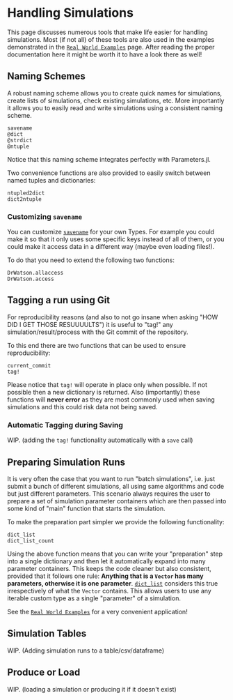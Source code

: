 # Handling Simulations

This page discusses numerous tools that make life easier for handling simulations. Most (if not all) of these tools are also used in the examples demonstrated in the [`Real World Examples`](@ref) page. After reading the proper documentation here it might be worth it to have a look there as well!

## Naming Schemes

A robust naming scheme allows you to create quick names for simulations, create lists of simulations, check existing simulations, etc. More importantly it allows you to easily read and write simulations using a consistent naming scheme.

```@docs
savename
@dict
@strdict
@ntuple
```

Notice that this naming scheme integrates perfectly with Parameters.jl.

Two convenience functions are also provided to easily switch between named tuples and dictionaries:
```@docs
ntupled2dict
dict2ntuple
```

### Customizing `savename`
You can customize [`savename`](@ref) for your own Types. For example you could make it so that it only uses some specific keys instead of all of them, or you could make it access data in a different way (maybe even loading files!).

To do that you need to extend the following two functions:
```@docs
DrWatson.allaccess
DrWatson.access
```

## Tagging a run using Git
For reproducibility reasons (and also to not go insane when asking "HOW DID I GET THOSE RESUUUULTS") it is useful to "tag!" any simulation/result/process with the Git commit of the repository.

To this end there are two functions that can be used to ensure reproducibility:

```@docs
current_commit
tag!
```

Please notice that `tag!` will operate in place only when possible. If not possible then a new dictionary is returned. Also (importantly) these functions will **never error** as they are most commonly used when saving simulations and this could risk data not being saved.

### Automatic Tagging during Saving

WIP. (adding the `tag!` functionality automatically with a `save` call)

## Preparing Simulation Runs
It is very often the case that you want to run "batch simulations", i.e. just submit a bunch of different simulations, all using same algorithms and code but just different parameters. This scenario always requires the user to prepare a set of simulation parameter containers which are then passed into some kind of "main" function that starts the simulation.

To make the preparation part simpler we provide the following functionality:
```@docs
dict_list
dict_list_count
```

Using the above function means that you can write your "preparation" step into a single dictionary and then let it automatically expand into many parameter containers. This keeps the code cleaner but also consistent, provided that it follows one rule: **Anything that is a `Vector` has many parameters, otherwise it is one parameter**. [`dict_list`](@ref) considers this true irrespectively of what the `Vector` contains. This allows users to use any iterable custom type as a single "parameter" of a simulation.

See the [`Real World Examples`](@ref) for a very convenient application!

## Simulation Tables

WIP. (Adding simulation runs to a table/csv/dataframe)

## Produce or Load
WIP. (loading a simulation or producing it if it doesn't exist)
